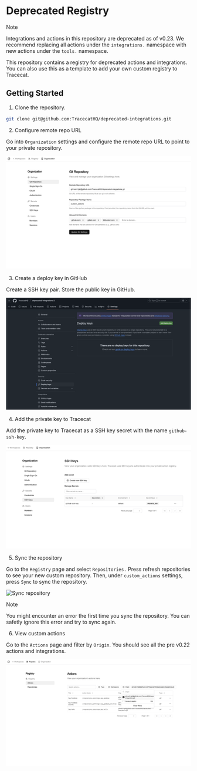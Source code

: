 # Deprecated Registry

> [!NOTE]
> Integrations and actions in this repository are deprecated as of v0.23.
> We recommend replacing all actions under the `integrations.` namespace with new actions under the `tools.` namespace.

This repository contains a registry for deprecated actions and integrations.
You can also use this as a template to add your own custom registry to Tracecat.

## Getting Started

1. Clone the repository.
```bash
git clone git@github.com:TracecatHQ/deprecated-integrations.git
```

2. Configure remote repo URL

Go into `Organization` settings and configure the remote repo URL to point to your private repository.

![Remote Repo URL](/img/git-repo.png)

3. Create a deploy key in GitHub

Create a SSH key pair. Store the public key in GitHub.

![Deploy Keys](/img/deploy-keys.png)

4. Add the private key to Tracecat

Add the private key to Tracecat as a SSH key secret with the name `github-ssh-key`.

![SSH Key](/img/ssh-key.png)

5. Sync the repository

Go to the `Registry` page and select `Repositories.`
Press refresh repositories to see your new custom repository.
Then, under `custom_actions` settings, press `Sync` to sync the repository.

![Sync repository](/img/sync-repo.png)

> [!NOTE]
> You might encounter an error the first time you sync the repository.
> You can safetly ignore this error and try to sync again.

6. View custom actions

Go to the `Actions` page and filter by `Origin`.
You should see all the pre v0.22 actions and integrations.

![Actions](/img/actions.png)

